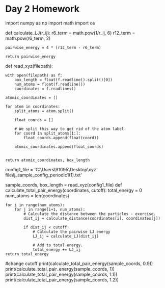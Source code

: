 # Day 2 Homework

import numpy as np
import math
import os

def calculate_LJ(r_ij):
    r6_term = math.pow(1/r_ij, 6)
    r12_term = math.pow(r6_term, 2)
    
    pairwise_energy = 4 * (r12_term - r6_term)
    
    return pairwise_energy
def read_xyz(filepath):
    
    with open(filepath) as f:
        box_length = float(f.readline().split()[0])
        num_atoms = float(f.readline())
        coordinates = f.readlines()
    
    atomic_coordinates = []
    
    for atom in coordinates:
        split_atoms = atom.split()
        
        float_coords = []
        
        # We split this way to get rid of the atom label.
        for coord in split_atoms[1:]:
            float_coords.append(float(coord))
            
        atomic_coordinates.append(float_coords)
        
    
    return atomic_coordinates, box_length

config1_file = 'C:\\Users\\91095\\Desktop\\xyz file\\lj_sample_config_periodic1(1).txt'

sample_coords, box_length = read_xyz(config1_file)
def calculate_total_pair_energy(coordinates, cutoff):
    total_energy = 0
    num_atoms = len(coordinates)

    for i in range(num_atoms):
        for j in range(i+1, num_atoms):
            # Calculate the distance between the particles - exercise.
            dist_ij = calculate_distance(coordinates[i], coordinates[j])

            if dist_ij < cutoff:
                # Calculate the pairwise LJ energy
                LJ_ij = calculate_LJ(dist_ij)

                # Add to total energy.
                total_energy += LJ_ij
    return total_energy

#change cutoff
print(calculate_total_pair_energy(sample_coords, 0.9))
print(calculate_total_pair_energy(sample_coords, 1))
print(calculate_total_pair_energy(sample_coords, 1.1))
print(calculate_total_pair_energy(sample_coords, 1.2))
